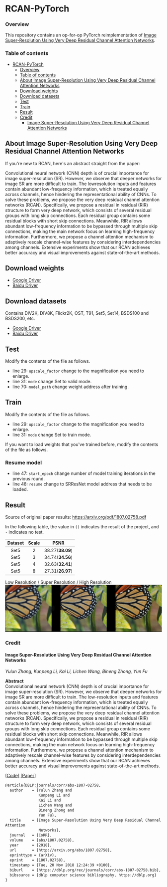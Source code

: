 # RCAN-PyTorch

### Overview

This repository contains an op-for-op PyTorch reimplementation of [Image Super-Resolution Using Very Deep Residual Channel Attention Networks](https://arxiv.org/abs/1807.02758).

### Table of contents

- [RCAN-PyTorch](#rcan-pytorch)
    - [Overview](#overview)
    - [Table of contents](#table-of-contents)
    - [About Image Super-Resolution Using Very Deep Residual Channel Attention Networks](#about-image-super-resolution-using-very-deep-residual-channel-attention-networks)
    - [Download weights](#download-weights)
    - [Download datasets](#download-datasets)
    - [Test](#test)
    - [Train](#train)
    - [Result](#result)
    - [Credit](#credit)
        - [Image Super-Resolution Using Very Deep Residual Channel Attention Networks](#image-super-resolution-using-very-deep-residual-channel-attention-networks)

## About Image Super-Resolution Using Very Deep Residual Channel Attention Networks

If you're new to RCAN, here's an abstract straight from the paper:

Convolutional neural network (CNN) depth is of crucial importance for image super-resolution (SR). However, we observe that deeper networks for image
SR are more difficult to train. The lowresolution inputs and features contain abundant low-frequency information, which is treated equally across
channels, hence hindering the representational ability of CNNs. To solve these problems, we propose the very deep residual channel attention
networks (RCAN). Specifically, we propose a residual in residual (RIR) structure to form very deep network, which consists of several residual groups
with long skip connections. Each residual group contains some residual blocks with short skip connections. Meanwhile, RIR allows abundant
low-frequency information to be bypassed through multiple skip connections, making the main network focus on learning high-frequency information.
Furthermore, we propose a channel attention mechanism to adaptively rescale channel-wise features by considering interdependencies among channels.
Extensive experiments show that our RCAN achieves better accuracy and visual improvements against state-of-the-art methods.

## Download weights

- [Google Driver](https://drive.google.com/drive/folders/17ju2HN7Y6pyPK2CC_AqnAfTOe9_3hCQ8?usp=sharing)
- [Baidu Driver](https://pan.baidu.com/s/1yNs4rqIb004-NKEdKBJtYg?pwd=llot)

## Download datasets

Contains DIV2K, DIV8K, Flickr2K, OST, T91, Set5, Set14, BSDS100 and BSDS200, etc.

- [Google Driver](https://drive.google.com/drive/folders/1A6lzGeQrFMxPqJehK9s37ce-tPDj20mD?usp=sharing)
- [Baidu Driver](https://pan.baidu.com/s/1o-8Ty_7q6DiS3ykLU09IVg?pwd=llot)

## Test

Modify the contents of the file as follows.

- line 29: `upscale_factor` change to the magnification you need to enlarge.
- line 31: `mode` change Set to valid mode.
- line 70: `model_path` change weight address after training.

## Train

Modify the contents of the file as follows.

- line 29: `upscale_factor` change to the magnification you need to enlarge.
- line 31: `mode` change Set to train mode.

If you want to load weights that you've trained before, modify the contents of the file as follows.

### Resume model

- line 47: `start_epoch` change number of model training iterations in the previous round.
- line 48: `resume` change to SRResNet model address that needs to be loaded.

## Result

Source of original paper results: https://arxiv.org/pdf/1807.02758.pdf

In the following table, the value in `()` indicates the result of the project, and `-` indicates no test.

| Dataset | Scale |       PSNR       |
|:-------:|:-----:|:----------------:|
|  Set5   |   2   | 38.27(**38.09**) |
|  Set5   |   3   | 34.74(**34.56**) |
|  Set5   |   4   | 32.63(**32.41**) |
|  Set5   |   8   | 27.31(**26.97**) |

Low Resolution / Super Resolution / High Resolution
<span align="center"><img src="assets/result.png"/></span>

### Credit

#### Image Super-Resolution Using Very Deep Residual Channel Attention Networks

_Yulun Zhang, Kunpeng Li, Kai Li, Lichen Wang, Bineng Zhong, Yun Fu_ <br>

**Abstract** <br>
Convolutional neural network (CNN) depth is of crucial importance for image super-resolution (SR). However, we observe that deeper networks for image
SR are more difficult to train. The low-resolution inputs and features contain abundant low-frequency information, which is treated equally across
channels, hence hindering the representational ability of CNNs. To solve these problems, we propose the very deep residual channel attention
networks (RCAN). Specifically, we propose a residual in residual (RIR) structure to form very deep network, which consists of several residual groups
with long skip connections. Each residual group contains some residual blocks with short skip connections. Meanwhile, RIR allows abundant
low-frequency information to be bypassed through multiple skip connections, making the main network focus on learning high-frequency information.
Furthermore, we propose a channel attention mechanism to adaptively rescale channel-wise features by considering interdependencies among channels.
Extensive experiments show that our RCAN achieves better accuracy and visual improvements against state-of-the-art methods.

[[Code]](https://github.com/yulunzhang/RCAN) [[Paper]](https://arxiv.org/pdf/1807.02758)

```
@article{DBLP:journals/corr/abs-1807-02758,
  author    = {Yulun Zhang and
               Kunpeng Li and
               Kai Li and
               Lichen Wang and
               Bineng Zhong and
               Yun Fu},
  title     = {Image Super-Resolution Using Very Deep Residual Channel Attention
               Networks},
  journal   = {CoRR},
  volume    = {abs/1807.02758},
  year      = {2018},
  url       = {http://arxiv.org/abs/1807.02758},
  eprinttype = {arXiv},
  eprint    = {1807.02758},
  timestamp = {Tue, 20 Nov 2018 12:24:39 +0100},
  biburl    = {https://dblp.org/rec/journals/corr/abs-1807-02758.bib},
  bibsource = {dblp computer science bibliography, https://dblp.org}
}
```
